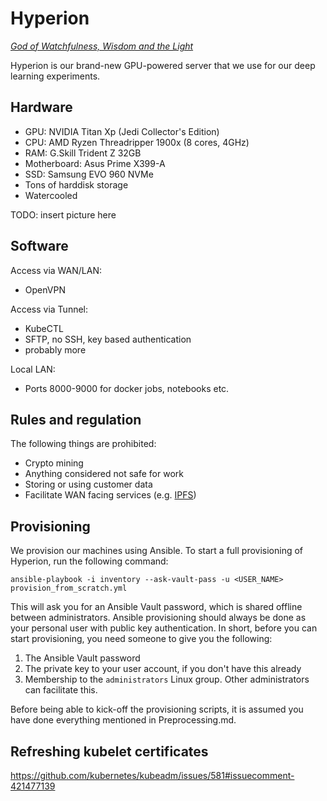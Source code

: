 Hyperion
========
[_God of Watchfulness, Wisdom and the Light_](https://en.wikipedia.org/wiki/Hyperion_%28mythology%29)

Hyperion is our brand-new GPU-powered server that we use for our deep learning experiments.

Hardware
--------
- GPU: NVIDIA Titan Xp (Jedi Collector's Edition)
- CPU: AMD Ryzen Threadripper 1900x (8 cores, 4GHz)
- RAM: G.Skill Trident Z 32GB
- Motherboard: Asus Prime X399-A
- SSD: Samsung EVO 960 NVMe
- Tons of harddisk storage
- Watercooled

TODO: insert picture here

Software
--------
Access via WAN/LAN:
- OpenVPN

Access via Tunnel:
- KubeCTL
- SFTP, no SSH, key based authentication
- probably more

Local LAN:
- Ports 8000-9000 for docker jobs, notebooks etc.

Rules and regulation
--------------------
The following things are prohibited:
- Crypto mining
- Anything considered not safe for work
- Storing or using customer data
- Facilitate WAN facing services (e.g. [IPFS](https://ipfs.io/))


Provisioning
--------

We provision our machines using Ansible.
To start a full provisioning of Hyperion, run the following command:

`ansible-playbook -i inventory --ask-vault-pass -u <USER_NAME> provision_from_scratch.yml`

This will ask you for an Ansible Vault password, which is shared offline between administrators.
Ansible provisioning should always be done as your personal user with public key authentication.
In short, before you can start provisioning, you need someone to give you the following:

1. The Ansible Vault password
1. The private key to your user account, if you don't have this already
1. Membership to the `administrators` Linux group. Other administrators can facilitate this.

Before being able to kick-off the provisioning scripts, it is assumed you have done everything mentioned in Preprocessing.md.

Refreshing kubelet certificates
--------
https://github.com/kubernetes/kubeadm/issues/581#issuecomment-421477139
